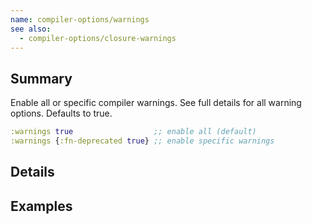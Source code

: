 ```yaml
---
name: compiler-options/warnings
see also:
  - compiler-options/closure-warnings
---
```


## Summary

Enable all or specific compiler warnings. See full details for all warning options.
Defaults to true.

```clj
:warnings true                  ;; enable all (default)
:warnings {:fn-deprecated true} ;; enable specific warnings
```

## Details

## Examples
